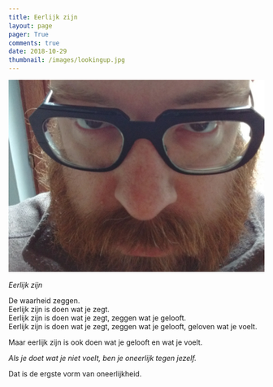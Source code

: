 ```yaml
---
title: Eerlijk zijn
layout: page
pager: True
comments: true
date: 2018-10-29
thumbnail: /images/lookingup.jpg
---
```


![Eerlijk zijn](/images/lookingup.jpg)

*Eerlijk zijn*

De waarheid zeggen.
<br/>
Eerlijk zijn is doen wat je zegt.
<br/>
Eerlijk zijn is doen wat je zegt, zeggen wat je gelooft.
<br/>
Eerlijk zijn is doen wat je zegt, zeggen wat je gelooft, geloven wat je voelt.

Maar eerlijk zijn is ook doen wat je gelooft en wat je voelt. 

*Als je doet wat je niet voelt, ben je oneerlijk tegen jezelf.* 

Dat is de ergste vorm van oneerlijkheid.

